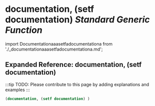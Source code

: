 # **documentation, (setf documentation)** *Standard Generic Function*

import Documentationaaasetfadocumentationa from './_documentationaaasetfadocumentationa.md';

<Documentationaaasetfadocumentationa />

## Expanded Reference: documentation, (setf documentation)

:::tip
TODO: Please contribute to this page by adding explanations and examples
:::

```lisp
(documentation, (setf documentation) )
```
